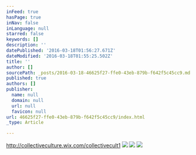 ```yaml
---
inFeed: true
hasPage: true
inNav: false
inLanguage: null
starred: false
keywords: []
description: ''
datePublished: '2016-03-18T01:56:27.671Z'
dateModified: '2016-03-18T01:55:25.502Z'
title: ''
author: []
sourcePath: _posts/2016-03-18-46625f27-ffe0-43eb-879b-f642f5c45cc9.md
published: true
authors: []
publisher:
  name: null
  domain: null
  url: null
  favicon: null
url: 46625f27-ffe0-43eb-879b-f642f5c45cc9/index.html
_type: Article

---
```

http://collectiveculture.wix.com/collectivecult1
![](https://the-grid-user-content.s3-us-west-2.amazonaws.com/7231286f-30fc-44bc-9180-fbf411ce5f40.jpg)
![](https://the-grid-user-content.s3-us-west-2.amazonaws.com/78d6f37a-19fe-41e7-bc06-59a165da3d17.jpg)
![](https://the-grid-user-content.s3-us-west-2.amazonaws.com/c8cb1b3c-7ace-4534-9b76-99921575f454.jpg)